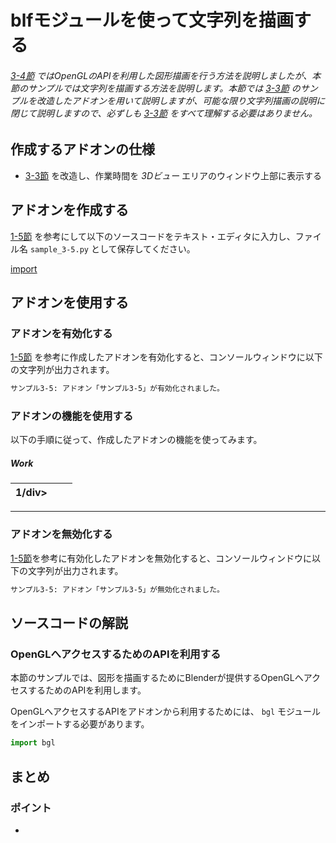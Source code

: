 <div id="sect_title_img_3_5"></div>

<div id="sect_title_text"></div>

# blfモジュールを使って文字列を描画する

<div id="preface"></div>

###### [3-4節](04_Use_API_for_OpenGL.md) ではOpenGLのAPIを利用した図形描画を行う方法を説明しましたが、本節のサンプルでは文字列を描画する方法を説明します。本節では [3-3節](03_Handle_Timer_Event.md) のサンプルを改造したアドオンを用いて説明しますが、可能な限り文字列描画の説明に閉じて説明しますので、必ずしも [3-3節](03_Handle_Timer_Event.md) をすべて理解する必要はありません。


## 作成するアドオンの仕様

* [3-3節](03_Handle_Timer_Event.md) を改造し、作業時間を *3Dビュー* エリアのウィンドウ上部に表示する

## アドオンを作成する

[1-5節](../chapter_01/05_Install_own_Add-on.md) を参考にして以下のソースコードをテキスト・エディタに入力し、ファイル名 ```sample_3-5.py``` として保存してください。

[import](../../sample/src/chapter_03/sample_3-5.py)

## アドオンを使用する

### アドオンを有効化する

[1-5節](../chapter_01/05_Install_own_Add-on.md) を参考に作成したアドオンを有効化すると、コンソールウィンドウに以下の文字列が出力されます。

```sh
サンプル3-5: アドオン「サンプル3-5」が有効化されました。
```



### アドオンの機能を使用する

以下の手順に従って、作成したアドオンの機能を使ってみます。

<div id="process_title"></div>

##### Work

<div id="process"></div>


|<div id="box">1/div>|||
|---|---|---|

<div id="process_start_end"></div>

---


### アドオンを無効化する

[1-5節](../chapter_01/05_Install_own_Add-on.md)を参考に有効化したアドオンを無効化すると、コンソールウィンドウに以下の文字列が出力されます。

```sh
サンプル3-5: アドオン「サンプル3-5」が無効化されました。
```

## ソースコードの解説

### OpenGLへアクセスするためのAPIを利用する

本節のサンプルでは、図形を描画するためにBlenderが提供するOpenGLへアクセスするためのAPIを利用します。

OpenGLへアクセスするAPIをアドオンから利用するためには、 ```bgl``` モジュールをインポートする必要があります。

```python
import bgl
```



## まとめ




<div id="point"></div>

### ポイント

<div id="point_item"></div>

*
